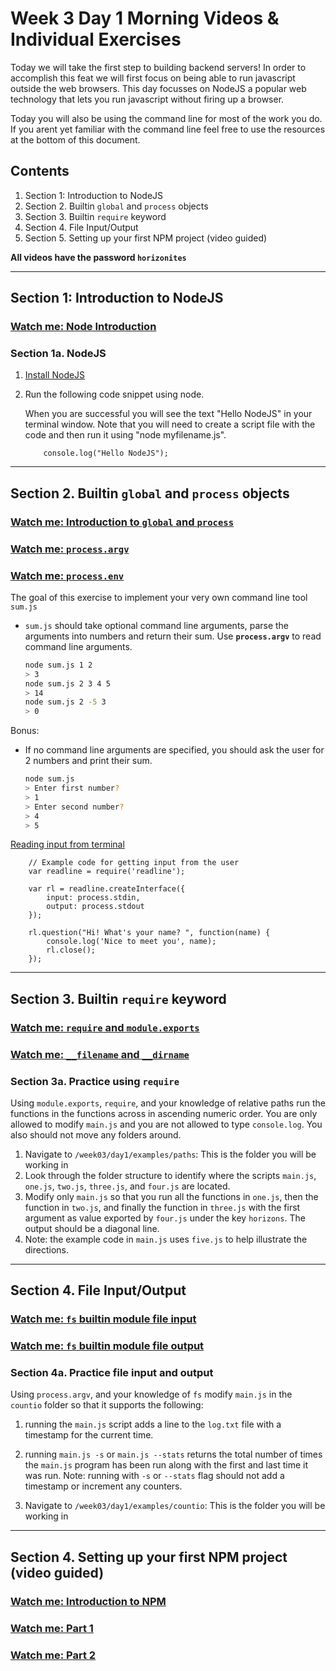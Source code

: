 # Week 3 Day 1 Morning Videos & Individual Exercises

Today we will take the first step to building backend servers! In order to accomplish this feat we will first focus on being able to run javascript outside the web browsers.
This day focusses on NodeJS a popular web technology that lets you run javascript without firing up a browser.

Today you will also be using the command line for most of the work you do. If you arent yet familiar with the command line feel free to use the resources at the bottom of this document.

## Contents

1. Section 1: Introduction to NodeJS
1. Section 2. Builtin `global` and `process` objects
1. Section 3. Builtin `require` keyword
1. Section 4. File Input/Output
1. Section 5. Setting up your first NPM project (video guided)

**All videos have the password `horizonites`**

---

## Section 1: Introduction to NodeJS

### [Watch me: Node Introduction](https://vimeo.com/234328176)

### Section 1a. NodeJS

1. [Install NodeJS](https://nodejs.org/en/) 
2. Run the following code snippet using node.

    When you are successful you will see the text "Hello NodeJS" in your terminal window. Note that you will need to create a script file with the code and then run it using "node myfilename.js".

    ```
        console.log("Hello NodeJS");
    ```


---

## Section 2. Builtin `global` and `process` objects

### [Watch me: Introduction to `global` and `process`](https://vimeo.com/234331415)
### [Watch me: `process.argv`](https://vimeo.com/234331415)
### [Watch me: `process.env`](https://vimeo.com/234328292)

The goal of this exercise to implement your very own command line
tool `sum.js`

- `sum.js` should take optional command line arguments, parse the
  arguments into numbers and return their sum. Use
  **`process.argv`** to read command line arguments.

  ```bash
  node sum.js 1 2
  > 3
  node sum.js 2 3 4 5
  > 14
  node sum.js 2 -5 3
  > 0
  ```

Bonus:
- If no command line arguments are specified, you should ask the
  user for 2 numbers and print their sum.

  

  ```bash
  node sum.js
  > Enter first number?
  > 1
  > Enter second number?
  > 4
  > 5
  ```

[Reading input from terminal](https://nodejs.org/api/readline.html#readline_readline)

```
    // Example code for getting input from the user
    var readline = require('readline');

    var rl = readline.createInterface({
        input: process.stdin,
        output: process.stdout
    });

    rl.question("Hi! What's your name? ", function(name) {
        console.log('Nice to meet you', name);
        rl.close();
    });
```


---

## Section 3. Builtin `require` keyword

### [Watch me: `require` and `module.exports`](https://vimeo.com/234328258)
### [Watch me: `__filename` and `__dirname`](https://vimeo.com/234328077)

### Section 3a. Practice using `require`

Using `module.exports`, `require`, and your knowledge of relative paths run the functions in the functions across in ascending numeric order. You are only allowed to modify `main.js` and you are not allowed to type `console.log`. You also should not move any folders around.

1. Navigate to `/week03/day1/examples/paths`: This is the folder you will be working in
1. Look through the folder structure to identify where the scripts `main.js`, `one.js`, `two.js`, `three.js`, and `four.js` are located.
1. Modify only `main.js` so that you run all the functions in `one.js`, then the function in `two.js`, and finally the function in `three.js` with the first argument as value exported by `four.js` under the key `horizons`. The output should be a diagonal line.
1. Note: the example code in `main.js` uses `five.js` to help illustrate the directions.

---

## Section 4. File Input/Output

### [Watch me: `fs` builtin module file input](https://vimeo.com/234328095)
### [Watch me: `fs` builtin module file output](https://vimeo.com/234328120)

### Section 4a. Practice file input and output

Using `process.argv`, and your knowledge of `fs` modify `main.js` in the `countio` folder so that it supports the following:

1. running the `main.js` script adds a line to the `log.txt` file with a timestamp for the current time.
1. running `main.js -s` or `main.js --stats` returns the total number of times the `main.js` program has been run along with the first and last time it was run. Note: running with `-s` or `--stats` flag should not add a timestamp or increment any counters. 

1. Navigate to `/week03/day1/examples/countio`: This is the folder you will be working in

---

## Section 4. Setting up your first NPM project (video guided)

### [Watch me: Introduction to NPM](https://vimeo.com/234328196)
### [Watch me: Part 1](https://vimeo.com/234328229)
### [Watch me: Part 2](https://vimeo.com/234328139)
